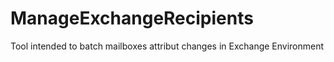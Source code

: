 # ManageExchangeRecipients

Tool intended to batch mailboxes attribut changes in Exchange Environment
